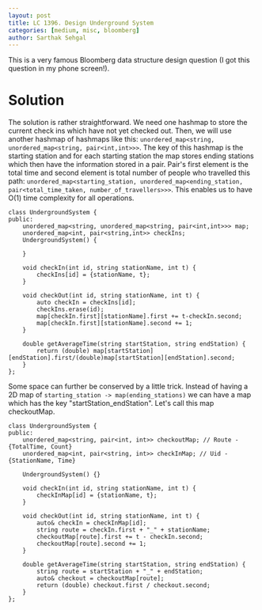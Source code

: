 ```yaml
---
layout: post
title: LC 1396. Design Underground System
categories: [medium, misc, bloomberg]
author: Sarthak Sehgal
---
```

This is a very famous Bloomberg data structure design question (I got this question in my phone screen!).

# Solution
The solution is rather straightforward. We need one hashmap to store the current check ins which have not yet checked out. Then, we will use another hashmap of hashmaps like this: `unordered_map<string, unordered_map<string, pair<int,int>>>`. The key of this hashmap is the starting station and for each starting station the map stores ending stations which then have the information stored in a pair. Pair's first element is the total time and second element is total number of people who travelled this path: `unordered_map<starting_station, unordered_map<ending_station, pair<total_time_taken, number_of_travellers>>>`. This enables us to have O(1) time complexity for all operations.

```
class UndergroundSystem {
public:
    unordered_map<string, unordered_map<string, pair<int,int>>> map;
    unordered_map<int, pair<string,int>> checkIns;
    UndergroundSystem() {
        
    }
    
    void checkIn(int id, string stationName, int t) {
        checkIns[id] = {stationName, t};
    }
    
    void checkOut(int id, string stationName, int t) {
        auto checkIn = checkIns[id];
        checkIns.erase(id);
        map[checkIn.first][stationName].first += t-checkIn.second;
        map[checkIn.first][stationName].second += 1;
    }
    
    double getAverageTime(string startStation, string endStation) {
        return (double) map[startStation][endStation].first/(double)map[startStation][endStation].second;
    }
};
```

Some space can further be conserved by a little trick. Instead of having a 2D map of `starting_station -> map(ending_stations)` we can have a map which has the key "startStation_endStation". Let's call this map checkoutMap.

```
class UndergroundSystem {
public:
    unordered_map<string, pair<int, int>> checkoutMap; // Route - {TotalTime, Count}
    unordered_map<int, pair<string, int>> checkInMap; // Uid - {StationName, Time}
    
    UndergroundSystem() {}
    
    void checkIn(int id, string stationName, int t) {
        checkInMap[id] = {stationName, t};
    }
    
    void checkOut(int id, string stationName, int t) {
        auto& checkIn = checkInMap[id];
        string route = checkIn.first + "_" + stationName;
        checkoutMap[route].first += t - checkIn.second;
        checkoutMap[route].second += 1;
    }
    
    double getAverageTime(string startStation, string endStation) {
        string route = startStation + "_" + endStation;
        auto& checkout = checkoutMap[route];
        return (double) checkout.first / checkout.second;
    }
};
```